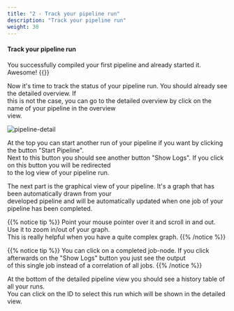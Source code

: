 ```yaml
---
title: "2 - Track your pipeline run"
description: "Track your pipeline run"
weight: 30
---
```


#### Track your pipeline run

You successfully compiled your first pipeline and already started it. Awesome! {{<icon fa-smile-o>}} <br />

Now it's time to track the status of your pipeline run. You should already see the detailed overview. If <br />
this is not the case, you can go to the detailed overview by click on the name of your pipeline in the overview <br />
view.

![pipeline-detail](/images/pipeline-detail.png?width=450px)

At the top you can start another run of your pipeline if you want by clicking the button "Start Pipeline". <br />
Next to this button you should see another button "Show Logs". If you click on this button you will be redirected <br />
to the log view of your pipeline run. 

The next part is the graphical view of your pipeline. It's a graph that has been automatically drawn from your <br />
developed pipeline and will be automatically updated when one job of your pipeline has been completed. <br />

{{% notice tip %}}
Point your mouse pointer over it and scroll in and out. Use it to zoom in/out of your graph. <br />
This is really helpful when you have a quite complex graph. 
{{% /notice %}}

{{% notice tip %}}
You can click on a completed job-node. If you click afterwards on the "Show Logs" button you just see the output <br />
of this single job instead of a correlation of all jobs.
{{% /notice %}}

At the bottom of the detailed pipeline view you should see a history table of all your runs. <br />
You can click on the ID to select this run which will be shown in the detailed view.